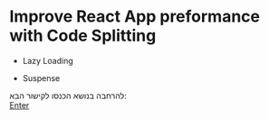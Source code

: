 # Improve React App preformance with Code Splitting

- Lazy Loading

- Suspense

להרחבה בנושא הכנסו לקישור הבא:  
[Enter](https://)
